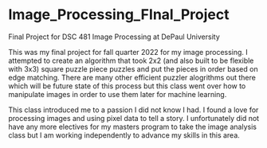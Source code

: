 # Image_Processing_FInal_Project
Final Project for DSC 481 Image Processing at DePaul University

This was my final project for fall quarter 2022 for my image processing. I attempted to create an algorithm that took 2x2 (and also built to be flexible with 3x3) square puzzle piece puzzles and put the pieces in order based on edge matching. There are many other efficient puzzler alogrithms out there which will be future state of this process but this class went over how to manipulate images in order to use them later for machine learning.

This class introduced me to a passion I did not know I had. I found a love for processing images and using pixel data to tell a story. I unfortunately did not have any more electives for my masters program to take the image analysis class but I am working independently to advance my skills in this area.
